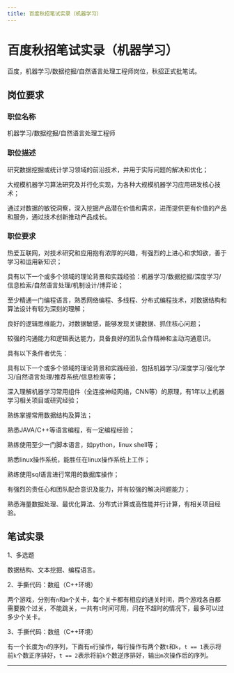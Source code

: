 ```yaml
---
title: 百度秋招笔试实录（机器学习）
---
```


# 百度秋招笔试实录（机器学习）

<script type="text/javascript" src="/include/head.js"></script>

百度，机器学习/数据挖掘/自然语言处理工程师岗位，秋招正式批笔试。

## 岗位要求

### 职位名称

机器学习/数据挖掘/自然语言处理工程师

### 职位描述

研究数据挖掘或统计学习领域的前沿技术，并用于实际问题的解决和优化；

大规模机器学习算法研究及并行化实现，为各种大规模机器学习应用研发核心技术；

通过对数据的敏锐洞察，深入挖掘产品潜在价值和需求，进而提供更有价值的产品和服务，通过技术创新推动产品成长。

### 职位要求

热爱互联网，对技术研究和应用抱有浓厚的兴趣，有强烈的上进心和求知欲，善于学习和运用新知识；

具有以下一个或多个领域的理论背景和实践经验：机器学习/数据挖掘/深度学习/信息检索/自然语言处理/机制设计/博弈论；

至少精通一门编程语言，熟悉网络编程、多线程、分布式编程技术，对数据结构和算法设计有较为深刻的理解；

良好的逻辑思维能力，对数据敏感，能够发现关键数据、抓住核心问题；

较强的沟通能力和逻辑表达能力，具备良好的团队合作精神和主动沟通意识。

具有以下条件者优先：

具有以下一个或多个领域的理论背景和实践经验，包括机器学习/深度学习/强化学习/自然语言处理/推荐系统/信息检索等；

深入理解机器学习常用组件（全连接神经网络，CNN等）的原理，有1年以上机器学习相关项目或研究经验；

熟练掌握常用数据结构及算法；

熟悉JAVA/C++等语言编程，有一定编程经验；

熟练使用至少一门脚本语言，如python，linux shell等；

熟悉linux操作系统，能胜任在linux操作系统上工作；

熟练使用sql语言进行常用的数据库操作；

有强烈的责任心和团队配合意识及能力，并有较强的解决问题能力；

熟悉海量数据处理、最优化算法、分布式计算或高性能并行计算，有相关项目经验。

## 笔试实录

1、多选题

数据结构、文本挖掘、编程语言。

2、手撕代码：数组（C++环境）

两个游戏，分别有`n`和`m`个关卡，每个关卡都有相应的通关时间，两个游戏各自都需要挨个过关，不能跳关，一共有`t`时间可用，问在不超时的情况下，最多可以过多少个关卡。

3、手撕代码：数组（C++环境）

有一个长度为`n`的序列，下面有`m`行操作，每行操作有两个数`t`和`k`，`t == 1`表示将前`k`个数正序排好，`t == 2`表示将前`k`个数逆序排好，输出`m`次操作后的序列。

---

<script type="text/javascript" src="/include/tail.js"></script>
